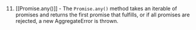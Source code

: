 11. [[Promise.any()]] - The `Promise.any()` method takes an iterable of promises and returns the first promise that fulfills, or if all promises are rejected, a new AggregateError is thrown.